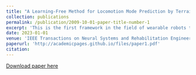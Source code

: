 ```yaml
---
title: "A Learning-Free Method for Locomotion Mode Prediction by Terrain Reconstruction and Visual-Inertial Odometry"
collection: publications
permalink: /publication/2009-10-01-paper-title-number-1
excerpt: 'This is the first framework in the field of wearable robots that introduces SLAM techniques for control guidance. Compared with previous works, this method can be generalized around different terrains, sensors, people and motion patterns without the need of tuning. '
date: 2023-01-01
venue: 'IEEE Transactions on Neural Systems and Rehabilitation Engineering'
paperurl: 'http://academicpages.github.io/files/paper1.pdf'
citation: 
---
```



[Download paper here](http://academicpages.github.io/files/paper1.pdf)

